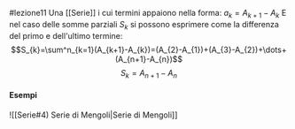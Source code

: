 #lezione11 
Una [[Serie]] i cui termini appaiono nella forma:
$a_{k}=A_{k+1}-A_{k}$
E nel caso delle somme parziali $S_{k}$ si possono esprimere come la differenza del primo e dell'ultimo termine:
$$S_{k}=\sum^n_{k=1}(A_{k+1}-A_{k})=(A_{2}-A_{1})+(A_{3}-A_{2})+\dots+(A_{n+1}-A_{n})$$$$S_{k}=A_{n+1}-A_{n}$$
#### Esempi
![[Serie#4) Serie di Mengoli|Serie di Mengoli]]